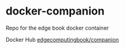 # docker-companion
Repo for the edge book docker container

Docker Hub [edgecomputingbook/companion](https://cloud.docker.com/u/edgecomputingbook/repository/docker/edgecomputingbook/companion)
